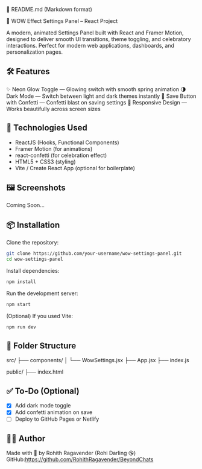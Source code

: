 
📄 README.md (Markdown format)

 🌟 WOW Effect Settings Panel – React Project

A modern, animated Settings Panel built with React and Framer Motion, designed to deliver smooth UI transitions, theme toggling, and celebratory interactions. Perfect for modern web applications, dashboards, and personalization pages.


## 🛠️ Features

✨ Neon Glow Toggle — Glowing switch with smooth spring animation
🌗 Dark Mode — Switch between light and dark themes instantly
🎉 Save Button with Confetti — Confetti blast on saving settings
📱 Responsive Design — Works beautifully across screen sizes

## 🧰 Technologies Used

* ReactJS (Hooks, Functional Components)
* Framer Motion (for animations)
* react-confetti (for celebration effect)
* HTML5 + CSS3 (styling)
* Vite / Create React App (optional for boilerplate)

## 🖼️ Screenshots

Coming Soon...

## 📦 Installation

Clone the repository:

```bash
git clone https://github.com/your-username/wow-settings-panel.git
cd wow-settings-panel
```

Install dependencies:

```bash
npm install
```

Run the development server:

```bash
npm start
```

(Optional) If you used Vite:

```bash
npm run dev
```

## 🧪 Folder Structure

src/
├── components/
│   └── WowSettings.jsx
├── App.jsx
├── index.js

public/
├── index.html

## ✅ To-Do (Optional)

* [x] Add dark mode toggle
* [x] Add confetti animation on save
* [ ] Deploy to GitHub Pages or Netlify

## 🧑‍💻 Author

Made with 💖 by Rohith Ragavender (Rohi Darling 😘)
GitHub:https://github.com/RohithRagavender/BeyondChats

